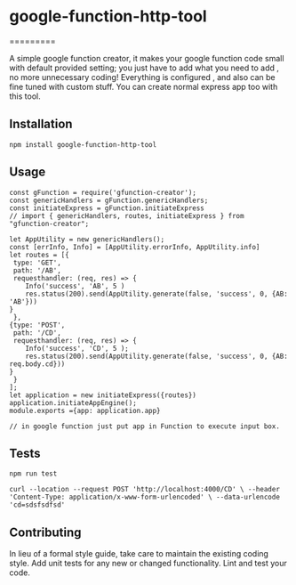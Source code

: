 # google-function-http-tool

=========

A simple google function creator, it makes your google function code small with default provided setting; you just have to add what you need to add , no more unnecessary coding! Everything is configured , and also can be fine tuned with custom stuff. You can create normal express app too with this tool.

## Installation

  `npm install google-function-http-tool`

## Usage

    const gFunction = require('gfunction-creator');
    const genericHandlers = gFunction.genericHandlers;
    const initiateExpress = gFunction.initiateExpress
    // import { genericHandlers, routes, initiateExpress } from "gfunction-creator";

    let AppUtility = new genericHandlers();
    const [errInfo, Info] = [AppUtility.errorInfo, AppUtility.info]
    let routes = [{
     type: 'GET',
     path: '/AB',
     requesthandler: (req, res) => {
        Info('success', 'AB', 5 )
        res.status(200).send(AppUtility.generate(false, 'success', 0, {AB: 'AB'}))
    }
     }, 
    {type: 'POST',
     path: '/CD', 
     requesthandler: (req, res) => {
        Info('success', 'CD', 5 );
        res.status(200).send(AppUtility.generate(false, 'success', 0, {AB: req.body.cd}))
    }
     }
    ];
    let application = new initiateExpress({routes})
    application.initiateAppEngine();
    module.exports ={app: application.app}
    
    // in google function just put app in Function to execute input box.

## Tests

  `npm run test`
  
  `curl --location --request POST 'http://localhost:4000/CD' \
  --header 'Content-Type: application/x-www-form-urlencoded' \
  --data-urlencode 'cd=sdsfsdfsd'`

## Contributing

In lieu of a formal style guide, take care to maintain the existing coding style. Add unit tests for any new or changed functionality. Lint and test your code.
